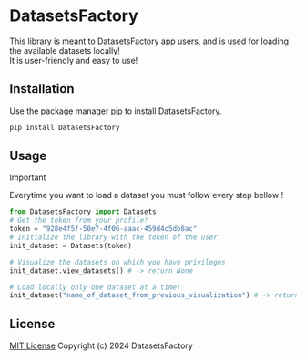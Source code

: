 # DatasetsFactory

This library is meant to DatasetsFactory app users, and is used for loading the available datasets locally!
<br>
It is user-friendly and easy to use! 

## Installation

Use the package manager [pip](https://pip.pypa.io/en/stable/) to install DatasetsFactory.

```bash
pip install DatasetsFactory
```

## Usage
> [!IMPORTANT] 
> Everytime you want to load a dataset you must follow every step bellow !
```python
from DatasetsFactory import Datasets
# Get the token from your profile!
token = "928e4f5f-50e7-4f06-aaac-459d4c5db8ac"
# Initialize the library with the token of the user
init_dataset = Datasets(token)

# Visualize the datasets on which you have privileges
init_dataset.view_datasets() # -> return None

# Load locally only one dataset at a time!
init_dataset("name_of_dataset_from_previous_visualization") # -> return A list with paths to every file from the dataset loaded!
```

## License

[MIT License](https://choosealicense.com/licenses/mit/)
Copyright (c) 2024  DatasetsFactory


